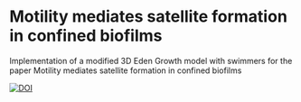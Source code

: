 # Motility mediates satellite formation in confined biofilms
Implementation of a modified 3D Eden Growth model with swimmers for the paper Motility mediates satellite formation in confined biofilms


[![DOI](https://zenodo.org/badge/575789391.svg)](https://zenodo.org/badge/latestdoi/575789391)

